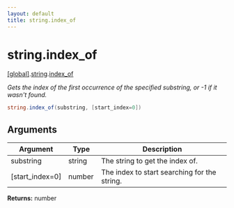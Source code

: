 ```yaml
---
layout: default
title: string.index_of
---
```


# string.index_of

[\[global\]]({{site.baseurl}}/docs/).[string]({{site.baseurl}}/docs/string/).[index_of]({{site.baseurl}}/docs/string/index_of/)

_Gets the index of the first occurrence of the specified substring, or -1 if it wasn't found._

```cs
string.index_of(substring, [start_index=0])
```

## Arguments

<table>
  <col width="15%">
  <col width="15%">
  <thead>
    <tr>
      <th>Argument</th>
      <th>Type</th>
      <th>Description</th>
    </tr>
  </thead>
  <tbody>
    <tr>
      <td>substring</td>
      <td>string</td>
      <td>The string to get the index of.</td>
    </tr>
    <tr>
      <td>[start_index=0]</td>
      <td>number</td>
      <td>The index to start searching for the string.</td>
    </tr>
  </tbody>
</table>

**Returns:** number
